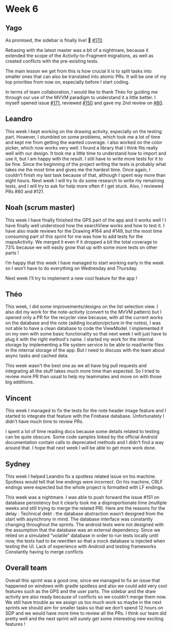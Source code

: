 # Week 6

## Yago

As promised, the sidebar is finally live! :tada: [#170](https://github.com/steroid-team/app/issues/170)

Rebasing with the latest master was a bit of a nightmare, because it extended the scope of the Activity-to-Fragment migrations, as well as created conflicts with the pre-existing tests.

The main lesson we get from this is how crucial it is to split tasks into smaller ones that can also be translated into atomic PRs. It will be one of my top priorities from now on, especially before I start coding.

In terms of team collaboration, I would like to thank Théo for guiding me through our use of the MVVM paradigm to understand it a little better. I myself opened issue [#171](https://github.com/steroid-team/app/issues/171), reviewed [#150](https://github.com/steroid-team/app/issues/150) and gave my 2nd review on [#80](https://github.com/steroid-team/app/issues/80).


## Leandro

This week I kept working on the drawing activity, especially on the testing part. However, I stumbled on some problems, which took me a lot of time and kept me from getting the wanted coverage. I also worked on the color picker, which now works very well. I found a library that I think fits really well with our design. It took me a little time to understand how to import and use it, but I am happy with the result. I still have to write more tests for it to be fine. Since the beginning of the project writing the tests is probably what takes me the most time and gives me the hardest time. Once again, I couldn’t finish my last task because of that, although I spent way more than eight hours. Next week I will try to do some research to write my remaining tests, and I will try to ask for help more often if I get stuck.
Also, I reviewed PRs #80 and #121.

## Noah (scrum master)

This week I have finally finished the GPS part of the app and it works well ! I have finally well understood how the searchView works and how to test it. I have also made reviews for the Drawing #164 and #149, but the most time consuming part of this sprint for me was how to add tests for the mapsActivity. We merged it even if it dropped a bit the total coverage to 73% because we will easily grow that up with some more tests on other parts !

I’m happy that this week I have managed to start working early in the week so I won’t have to do everything on Wednesday and Thursday. 

Next week I’ll try to implement a new cool feature for the app !

## Théo

This week, I did some improvements/designs on the list selection view. I also did my work for the note-activity (convert to the MVVM pattern) but I opened only a PR for the recycler view because, with all the current works on the database and the note (adding location/picture in the notes), I was not able to have a clean database to code the ViewModel. I implemented it on my own with some basic functionality so that next week I will just have to plug it with the right method's name.
I started my work for the internal storage by implementing a file system service to be able to read/write files in the internal storage of the app.
But I need to discuss with the team about async tasks and cached data.

This week wasn't the best one as we all have big pull requests and integrating all the stuff takes much more time than expected.
So I tried to review more PR than usual to help my teammates and move on with those big additions.

## Vincent

This week I managed to fix the tests for the note header image feature and I started to integrate that feature with the Firebase database. Unfortunately I didn’t have much time to review PRs.

I spent a lot of time reading docs because some details related to testing can be quite obscure. Some code samples linked by the official Android documentation contain calls to deprecated methods and I didn’t find a way around that. I hope that next week I will be able to get more work done.

## Sydney

This week I helped Leandro fix a spotless related issue on his machine. Spotless would tell that line endings were incorrect. On his machine, CRLF endings were expected but the whole project is formatted with LF endings.

This week was a nightmare. I was able to push forward the issue #151 on database persistency but it clearly took me a disproportionate time (multiple weeks and still trying to merge the related PR). Here are the reasons for the delay :
Technical debt : the database abstraction wasn’t designed from the start with asynchrony in mind. The database interface was constantly changing throughout the sprints. The android tests were not designed with the assumption that the database was an external dependency. Since we relied on a simulated “volatile” database in order to run tests locally until now, the tests had to be rewritten so that a mock database is injected when testing the UI. 
Lack of experience with Android and testing frameworks
Constantly having to merge conflicts

## Overall team

Overall this sprint was a good one, since we managed to fix an issue that happened on windows with gradle spotless and also we could add very cool features such as the GPS and the user parts. 
The sidebar and the draw activity are also ready because of conflicts so we couldn’t merge them now. We still have trouble as we assign us too much work so maybe in the next sprints we should aim for smaller tasks so that we don’t spend 12 hours on SDP and we would have more time to review all the PRs.
I think our team did pretty well and the next sprint will surely get some interesting new exciting features !


